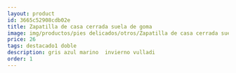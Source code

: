 ```yaml
---
layout: product
id: 3665c52908cdb02e
title: Zapatilla de casa cerrada suela de goma 
image: img/productos/pies delicados/otros/Zapatilla de casa cerrada suela de goma =26=destacado1 doble=gris azul marino  invierno vulladi.webp
price: 26
tags: destacado1 doble
description: gris azul marino  invierno vulladi
order: 1
---
```

